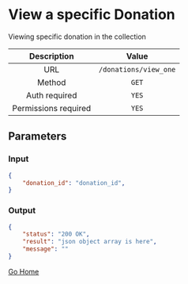# View a specific Donation

Viewing specific donation in the collection

|      Description      |           Value           |
|:--------------------: |:------------------------: |
| URL                   | `/donations/view_one`  |
| Method                | `GET`                     |
| Auth required         | `YES`                     |
| Permissions required  | `YES`                    |

## Parameters

### Input

```json
{
    "donation_id": "donation_id",
}
```

### Output

```json
{
    "status": "200 OK",
    "result": "json object array is here",
    "message": ""
}
```

[Go Home](../README.md)

